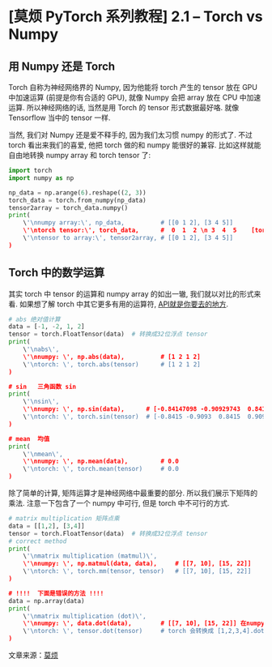 # [莫烦 PyTorch 系列教程] 2.1 – Torch vs Numpy

## 用 Numpy 还是 Torch

Torch 自称为神经网络界的 Numpy, 因为他能将 torch 产生的 tensor 放在 GPU 中加速运算 (前提是你有合适的 GPU), 就像 Numpy 会把 array 放在 CPU 中加速运算. 所以神经网络的话, 当然是用 Torch 的 tensor 形式数据最好咯. 就像 Tensorflow 当中的 tensor 一样.

当然, 我们对 Numpy 还是爱不释手的, 因为我们太习惯 numpy 的形式了. 不过 torch 看出来我们的喜爱, 他把 torch 做的和 numpy 能很好的兼容. 比如这样就能自由地转换 numpy array 和 torch tensor 了:

```py
import torch
import numpy as np

np_data = np.arange(6).reshape((2, 3))
torch_data = torch.from_numpy(np_data)
tensor2array = torch_data.numpy()
print(
    \'\nnumpy array:\', np_data,          # [[0 1 2], [3 4 5]]
    \'\ntorch tensor:\', torch_data,      #  0  1  2 \n 3  4  5    [torch.LongTensor of size 2x3]
    \'\ntensor to array:\', tensor2array, # [[0 1 2], [3 4 5]]
)
```

## Torch 中的数学运算

其实 torch 中 tensor 的运算和 numpy array 的如出一辙, 我们就以对比的形式来看. 如果想了解 torch 中其它更多有用的运算符, [API就是你要去的地方](https://www.pytorchtutorial.com/goto/http://pytorch.org/docs/torch.html#math-operations).

```py
# abs 绝对值计算
data = [-1, -2, 1, 2]
tensor = torch.FloatTensor(data)  # 转换成32位浮点 tensor
print(
    \'\nabs\',
    \'\nnumpy: \', np.abs(data),          # [1 2 1 2]
    \'\ntorch: \', torch.abs(tensor)      # [1 2 1 2]
)

# sin   三角函数 sin
print(
    \'\nsin\',
    \'\nnumpy: \', np.sin(data),      # [-0.84147098 -0.90929743  0.84147098  0.90929743]
    \'\ntorch: \', torch.sin(tensor)  # [-0.8415 -0.9093  0.8415  0.9093]
)

# mean  均值
print(
    \'\nmean\',
    \'\nnumpy: \', np.mean(data),         # 0.0
    \'\ntorch: \', torch.mean(tensor)     # 0.0
)
```

除了简单的计算, 矩阵运算才是神经网络中最重要的部分. 所以我们展示下矩阵的乘法. 注意一下包含了一个 numpy 中可行, 但是 torch 中不可行的方式.

```py
# matrix multiplication 矩阵点乘
data = [[1,2], [3,4]]
tensor = torch.FloatTensor(data)  # 转换成32位浮点 tensor
# correct method
print(
    \'\nmatrix multiplication (matmul)\',
    \'\nnumpy: \', np.matmul(data, data),     # [[7, 10], [15, 22]]
    \'\ntorch: \', torch.mm(tensor, tensor)   # [[7, 10], [15, 22]]
)

# !!!!  下面是错误的方法 !!!!
data = np.array(data)
print(
    \'\nmatrix multiplication (dot)\',
    \'\nnumpy: \', data.dot(data),        # [[7, 10], [15, 22]] 在numpy 中可行
    \'\ntorch: \', tensor.dot(tensor)     # torch 会转换成 [1,2,3,4].dot([1,2,3,4) = 30.0
)
```

文章来源：[莫烦](https://www.pytorchtutorial.com/goto/https://morvanzhou.github.io/)